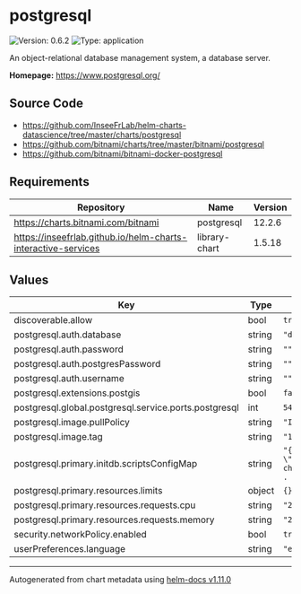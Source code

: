 # postgresql

![Version: 0.6.2](https://img.shields.io/badge/Version-0.6.2-informational?style=flat-square) ![Type: application](https://img.shields.io/badge/Type-application-informational?style=flat-square)

An object-relational database management system, a database server.

**Homepage:** <https://www.postgresql.org/>

## Source Code

* <https://github.com/InseeFrLab/helm-charts-datascience/tree/master/charts/postgresql>
* <https://github.com/bitnami/charts/tree/master/bitnami/postgresql>
* <https://github.com/bitnami/bitnami-docker-postgresql>

## Requirements

| Repository | Name | Version |
|------------|------|---------|
| https://charts.bitnami.com/bitnami | postgresql | 12.2.6 |
| https://inseefrlab.github.io/helm-charts-interactive-services | library-chart | 1.5.18 |

## Values

| Key | Type | Default | Description |
|-----|------|---------|-------------|
| discoverable.allow | bool | `true` |  |
| postgresql.auth.database | string | `"defaultdb"` |  |
| postgresql.auth.password | string | `""` |  |
| postgresql.auth.postgresPassword | string | `""` |  |
| postgresql.auth.username | string | `""` |  |
| postgresql.extensions.postgis | bool | `false` |  |
| postgresql.global.postgresql.service.ports.postgresql | int | `5432` |  |
| postgresql.image.pullPolicy | string | `"IfNotPresent"` |  |
| postgresql.image.tag | string | `"14"` |  |
| postgresql.primary.initdb.scriptsConfigMap | string | `"{{ include \"library-chart.fullname\" . }}"` |  |
| postgresql.primary.resources.limits | object | `{}` |  |
| postgresql.primary.resources.requests.cpu | string | `"250m"` |  |
| postgresql.primary.resources.requests.memory | string | `"256Mi"` |  |
| security.networkPolicy.enabled | bool | `true` |  |
| userPreferences.language | string | `"en"` |  |

----------------------------------------------
Autogenerated from chart metadata using [helm-docs v1.11.0](https://github.com/norwoodj/helm-docs/releases/v1.11.0)
